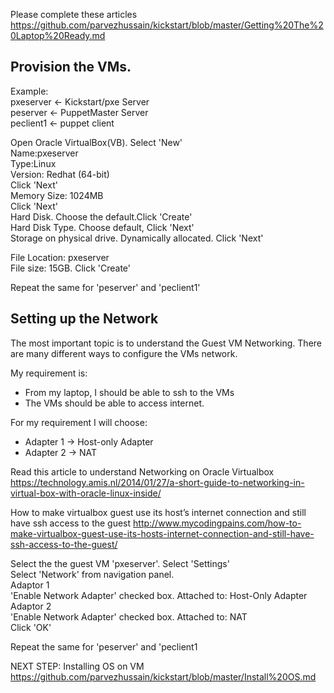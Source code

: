 
Please complete these articles <br>
https://github.com/parvezhussain/kickstart/blob/master/Getting%20The%20Laptop%20Ready.md


## Provision the VMs.

Example:<br>
pxeserver <- Kickstart/pxe Server <br>
peserver <- PuppetMaster Server<br>
peclient1 <- puppet client<br>


Open Oracle VirtualBox(VB). Select 'New'<br>
    Name:pxeserver<br>
    Type:Linux<br>
    Version: Redhat (64-bit)<br>
Click 'Next'<br>
    Memory Size: 1024MB<br>
Click 'Next'<br>
Hard Disk. Choose the default.Click 'Create'<br>
Hard Disk Type. Choose default, Click 'Next'<br>
Storage on physical drive. Dynamically allocated. Click 'Next'<br>

File Location: pxeserver<br>
File size: 15GB. Click 'Create'<br>

Repeat the same for 'peserver' and 'peclient1'<br>


## Setting up the Network

The most important topic is to understand the Guest VM Networking. There are many different ways to configure the VMs network.

My requirement is:

- From my laptop, I should be able to ssh to the VMs
- The VMs should be able to access internet.

For my requirement I will choose:
- Adapter 1 -> Host-only Adapter
- Adapter 2 -> NAT

Read this article to understand Networking on Oracle Virtualbox
https://technology.amis.nl/2014/01/27/a-short-guide-to-networking-in-virtual-box-with-oracle-linux-inside/

How to make virtualbox guest use its host’s internet connection and still have ssh access to the guest 
http://www.mycodingpains.com/how-to-make-virtualbox-guest-use-its-hosts-internet-connection-and-still-have-ssh-access-to-the-guest/

Select the the guest VM 'pxeserver'. Select 'Settings'<br>
Select 'Network' from navigation panel.<br>
Adaptor 1<br>
'Enable Network Adapter' checked box. Attached to: Host-Only Adapter<br>
Adaptor 2<br>
'Enable Network Adapter' checked box. Attached to: NAT<br>
Click 'OK'<br>

Repeat the same for 'peserver' and 'peclient1

NEXT STEP: Installing OS on VM <br>
https://github.com/parvezhussain/kickstart/blob/master/Install%20OS.md

